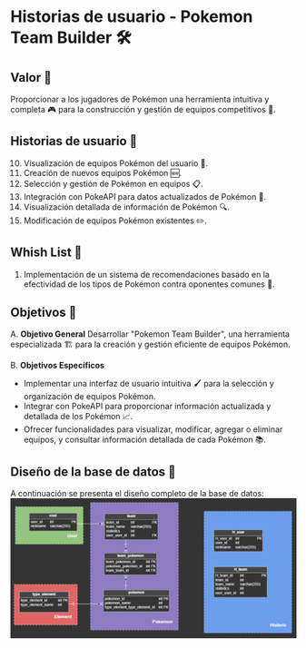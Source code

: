 # Historias de usuario - Pokemon Team Builder 🛠️

## Valor 🌟
Proporcionar a los jugadores de Pokémon una herramienta intuitiva y completa 🎮 para la construcción y gestión de equipos competitivos 🥇.

## Historias de usuario 📖

10. Visualización de equipos Pokémon del usuario 👀.
20. Creación de nuevos equipos Pokémon 🆕.
30. Selección y gestión de Pokémon en equipos 📋.
40. Integración con PokeAPI para datos actualizados de Pokémon 🔄.
50. Visualización detallada de información de Pokémon 🔍.
60. Modificación de equipos Pokémon existentes ✏️.

## Whish List 🌠
1. Implementación de un sistema de recomendaciones basado en la efectividad de los tipos de Pokémon contra oponentes comunes 🤖.

## Objetivos 🎯
A. **Objetivo General**
Desarrollar "Pokemon Team Builder", una herramienta especializada 🏗️ para la creación y gestión eficiente de equipos Pokémon.

B. **Objetivos Específicos**
- Implementar una interfaz de usuario intuitiva 🖌️ para la selección y organización de equipos Pokémon.
- Integrar con PokeAPI para proporcionar información actualizada y detallada de los Pokémon 📈.
- Ofrecer funcionalidades para visualizar, modificar, agregar o eliminar equipos, y consultar información detallada de cada Pokémon 📚.

## Diseño de la base de datos 💾
A continuación se presenta el diseño completo de la base de datos:
![Diseno Base de Datos](./imagenes/bd_diseno_completo.png)
